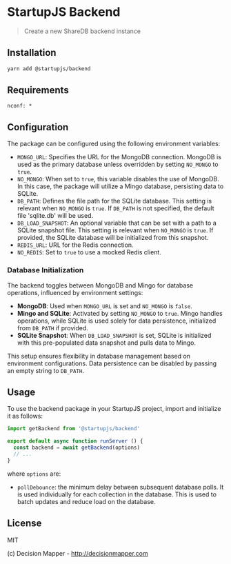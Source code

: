 # StartupJS Backend
> Create a new ShareDB backend instance

## Installation

```sh
yarn add @startupjs/backend
```

## Requirements

```
nconf: *
```

## Configuration

The package can be configured using the following environment variables:

- `MONGO_URL`: Specifies the URL for the MongoDB connection. MongoDB is used as the primary database unless overridden by setting `NO_MONGO` to `true`.
- `NO_MONGO`: When set to `true`, this variable disables the use of MongoDB. In this case, the package will utilize a Mingo database, persisting data to SQLite.
- `DB_PATH`: Defines the file path for the SQLite database. This setting is relevant when `NO_MONGO` is `true`. If `DB_PATH` is not specified, the default file 'sqlite.db' will be used.
- `DB_LOAD_SNAPSHOT`: An optional variable that can be set with a path to a SQLite snapshot file. This setting is relevant when `NO_MONGO` is `true`. If provided, the SQLite database will be initialized from this snapshot.
- `REDIS_URL`: URL for the Redis connection.
- `NO_REDIS`: Set to `true` to use a mocked Redis client.

### Database Initialization

The backend toggles between MongoDB and Mingo for database operations, influenced by environment settings:

- **MongoDB**: Used when `MONGO_URL` is set and `NO_MONGO` is `false`.
- **Mingo and SQLite**: Activated by setting `NO_MONGO` to `true`. Mingo handles operations, while SQLite is used solely for data persistence, initialized from `DB_PATH` if provided.
- **SQLite Snapshot**: When `DB_LOAD_SNAPSHOT` is set, SQLite is initialized with this pre-populated data snapshot and pulls data to Mingo.

This setup ensures flexibility in database management based on environment configurations.
Data persistence can be disabled by passing an empty string to `DB_PATH`.

## Usage

To use the backend package in your StartupJS project, import and initialize it as follows:

```js
import getBackend from '@startupjs/backend'

export default async function runServer () {
  const backend = await getBackend(options)
  // ...
}
```

where `options` are:

- `pollDebounce`: the minimum delay between subsequent database polls. It is used individually for each collection in the database. This is used to batch updates and reduce load on the database.

## License

MIT

(c) Decision Mapper - http://decisionmapper.com
